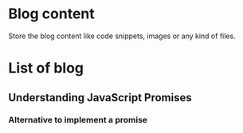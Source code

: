 # Blog content

Store the blog content like code snippets, images or any kind of files.

# List of blog

## Understanding JavaScript Promises

### Alternative to implement a promise
